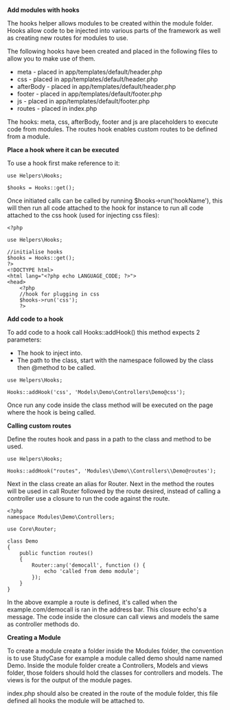 **Add modules with hooks**

The hooks helper allows modules to be created within the module folder. Hooks allow code to be injected into various parts of the framework as well as creating new routes for modules to use.

The following hooks have been created and placed in the following files to allow you to make use of them.

- meta - placed in app/templates/default/header.php
- css - placed in app/templates/default/header.php
- afterBody - placed in app/templates/default/header.php
- footer - placed in app/templates/default/footer.php
- js - placed in app/templates/default/footer.php
- routes - placed in index.php

The hooks: meta, css, afterBody, footer and js are placeholders to execute code from modules. The routes hook enables custom routes to be defined from a module.

**Place a hook where it can be executed**

To use a hook first make reference to it:

````
use Helpers\Hooks;

$hooks = Hooks::get();
````

Once initiated calls can be called by running $hooks->run('hookName'), this will then run all code attached to the hook for instance to run all code attached to the css hook (used for injecting css files):

````
<?php

use Helpers\Hooks;

//initialise hooks
$hooks = Hooks::get();
?>
<!DOCTYPE html>
<html lang="<?php echo LANGUAGE_CODE; ?>">
<head>
    <?php
    //hook for plugging in css
    $hooks->run('css');
    ?>
````

**Add code to a hook**

To add code to a hook call Hooks::addHook() this method expects 2 parameters:
- The hook to inject into.</li>
- The path to the class, start with the namespace followed by the class then @method to be called.  

````
use Helpers\Hooks;

Hooks::addHook('css', 'Models\Demo\Controllers\Demo@css');
````

Once run any code inside the class method will be executed on the page where the hook is being called.

**Calling custom routes**

Define the routes hook and pass in a path to the class and method to be used.

````
use Helpers\Hooks;

Hooks::addHook("routes", 'Modules\\Demo\\Controllers\\Demo@routes');
````

Next in the class create an alias for Router. Next in the method the routes will be used in call Router followed by the route desired, instead of calling a controller use a closure to run the code against the route.

````
<?php
namespace Modules\Demo\Controllers;

use Core\Router;

class Demo
{
    public function routes()
    {
        Router::any('democall', function () {
            echo 'called from demo module';
        });
    }
}
````

In the above example a route is defined, it's called when the example.com/democall is ran in the address bar. This closure echo's a message. The code inside the closure can call views and models the same as controller methods do.

**Creating a Module**

To create a module create a folder inside the Modules folder, the convention is to use StudyCase for example a module called demo should name named Demo. Inside the module folder create a Controllers, Models and views folder, those folders should hold the classes for controllers and models. The views is for the output of the module pages.

index.php should also be created in the route of the module folder, this file defined all hooks the module will be attached to.
